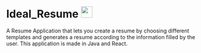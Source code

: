 # Ideal_Resume <img height="30" width="30" src="https://encrypted-tbn0.gstatic.com/images?q=tbn:ANd9GcQl80Q25YDhRknapWZLBHcnfo3APAsem652jTupeQjXyF9MIjX1cJzmaKqubSCncGYk9U8&usqp=CAU">
A Resume Application that lets you create a resume by choosing different templates and generates a resume according to the information filled by the user. This application is made in Java and React.
